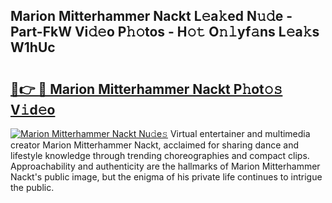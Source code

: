 ## Marion Mitterhammer Nackt L𝚎a𝚔ed N𝚞𝚍e - Part-FkW Vi𝚍𝚎o P𝚑𝚘tos - H𝚘𝚝 O𝚗𝚕yf𝚊ns L𝚎a𝚔s W1hUc

# <h2><a href="http://kf7czp3.oniu.top/?m=Marion+Mitterhammer+Nackt">🔗👉 🔴 Marion Mitterhammer Nackt P𝚑ot𝚘𝚜 V𝚒d𝚎o</a></h2>

[![Marion Mitterhammer Nackt Nu𝚍e𝚜](https://i.imgur.com/0qMVB7G.gif)](http://kf7czp3.oniu.top/?m=Marion+Mitterhammer+Nackt)
Virtual entertainer and multimedia creator Marion Mitterhammer Nackt, acclaimed for sharing dance and lifestyle knowledge through trending choreographies and compact clips. Approachability and authenticity are the hallmarks of Marion Mitterhammer Nackt's public image, but the enigma of his private life continues to intrigue the public.  
